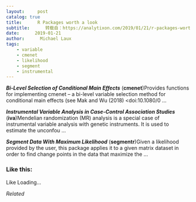 ```yaml
---
layout:     post
catalog: true
title:      R Packages worth a look
subtitle:      转载自：https://analytixon.com/2019/01/21/r-packages-worth-a-look-1401/
date:      2019-01-21
author:      Michael Laux
tags:
    - variable
    - cmenet
    - likelihood
    - segment
    - instrumental
---
```


***Bi-Level Selection of Conditional Main Effects*** (**cmenet**)Provides functions for implementing cmenet – a bi-level variable selection method for conditional main effects (see Mak and Wu (2018) <doi:10.1080/0 …

***Instrumental Variable Analysis in Case-Control Association Studies*** (**iva**)Mendelian randomization (MR) analysis is a special case of instrumental variable analysis with genetic instruments. It is used to estimate the unconfou …

***Segment Data With Maximum Likelihood*** (**segmentr**)Given a likelihood provided by the user, this package applies it to a given matrix dataset in order to find change points in the data that maximize the …





### Like this:

Like Loading...


*Related*

